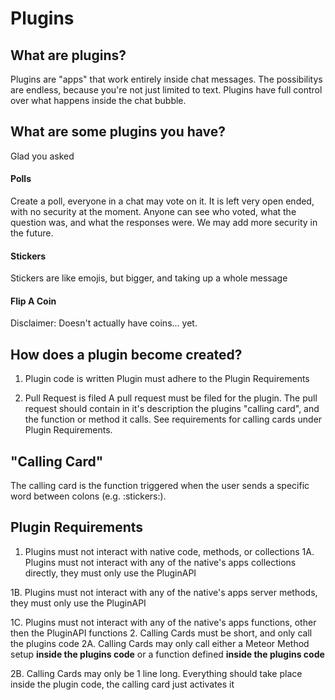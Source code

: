 # Plugins

## What are plugins?
Plugins are "apps" that work entirely inside chat messages. The possibilitys are endless, because you're not just limited to text. Plugins have full control over what happens inside the chat bubble.

## What are some plugins you have?
Glad you asked

#### Polls
Create a poll, everyone in a chat may vote on it. It is left very open ended, with no security at the moment. Anyone can see who voted, what the question was, and what the responses were. We may add more security in the future.

#### Stickers
Stickers are like emojis, but bigger, and taking up a whole message

#### Flip A Coin
Disclaimer: Doesn't actually have coins... yet.

## How does a plugin become created?

1. Plugin code is written
   Plugin must adhere to the Plugin Requirements
   
2. Pull Request is filed
   A pull request must be filed for the plugin. The pull request should contain in it's description the plugins "calling card", and the function or method it calls. See requirements for calling cards under Plugin Requirements.
   
## "Calling Card"
The calling card is the function triggered when the user sends a specific word between colons (e.g. :stickers:).

## Plugin Requirements
1. Plugins must not interact with native code, methods, or collections
  1A. Plugins must not interact with any of the native's apps collections directly, they must only use the PluginAPI
  
  1B. Plugins must not interact with any of the native's apps server methods, they must only use the PluginAPI
  
  1C. Plugins must not interact with any of the native's apps functions, other then the PluginAPI functions
2. Calling Cards must be short, and only call the plugins code
  2A. Calling Cards may only call either a Meteor Method setup **inside the plugins code** or a function defined **inside the plugins code**
  
  2B. Calling Cards may only be 1 line long. Everything should take place inside the plugin code, the calling card just activates it
